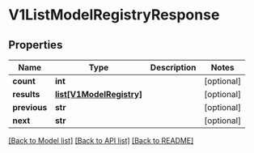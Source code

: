# V1ListModelRegistryResponse

## Properties
Name | Type | Description | Notes
------------ | ------------- | ------------- | -------------
**count** | **int** |  | [optional] 
**results** | [**list[V1ModelRegistry]**](V1ModelRegistry.md) |  | [optional] 
**previous** | **str** |  | [optional] 
**next** | **str** |  | [optional] 

[[Back to Model list]](../README.md#documentation-for-models) [[Back to API list]](../README.md#documentation-for-api-endpoints) [[Back to README]](../README.md)


